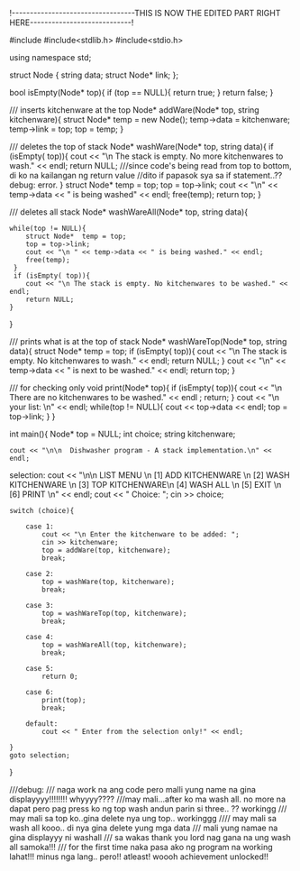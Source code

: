  !----------------------------------THIS IS NOW THE EDITED PART RIGHT HERE----------------------------!

#include <iostream>
#include<stdlib.h>
#include<stdio.h>

using namespace std;

struct Node {
	string data;
	struct Node* link;
};

bool isEmpty(Node* top){
	if (top == NULL){
		return true;
	}
	return false;
}

/// inserts kitchenware at the top
Node* addWare(Node* top, string kitchenware){
	struct Node* temp = new Node();
	temp->data = kitchenware;
	temp->link = top;
	top = temp;
}

/// deletes the top of stack
Node* washWare(Node* top, string data){
	if (isEmpty( top)){
		cout << "\n The stack is empty. No more kitchenwares to wash." << endl;
		return NULL;
		///since code's being read from top to bottom, di ko na kailangan ng return value
		//dito if papasok sya sa if statement..?? debug: error.
	}
	struct Node* temp = top;
	top = top->link;
	cout << "\n" << temp->data << " is being washed" << endl;
	free(temp);
	return top;	
}

/// deletes all stack
Node* washWareAll(Node* top, string data){ 
	
 	while(top != NULL){
 		struct Node*  temp = top;
 		top = top->link;
 		cout << "\n " << temp->data << " is being washed." << endl; 
 		free(temp);	
	 }
	 if (isEmpty( top)){
		cout << "\n The stack is empty. No kitchenwares to be washed." << endl;
		return NULL;
 	} 
}

/// prints what is at the top of stack
Node* washWareTop(Node* top, string data){ 
	struct Node* temp = top;
	if (isEmpty( top)){
		cout << "\n The stack is empty. No kitchenwares to wash." << endl;
		return NULL;
	}
	cout << "\n" << temp->data << " is next to be washed." << endl;
	return top;
}

/// for checking only
void print(Node* top){
	if (isEmpty( top)){
		cout << "\n There are no kitchenwares to be washed." << endl ;
		return;
	}
	cout << "\n your list: \n" << endl;
	while(top != NULL){
		cout << top->data << endl;
		top = top->link;
	}
}

int main(){
	Node* top = NULL;
	int choice;
	string kitchenware;
	
	cout << "\n\n  Dishwasher program - A stack implementation.\n" << endl;
selection:
	cout << "\n\n LIST MENU \n [1] ADD KITCHENWARE \n [2] WASH KITCHENWARE \n [3] TOP KITCHENWARE\n [4] WASH ALL \n [5] EXIT \n [6] PRINT \n" << endl;
	cout << " Choice: ";
	cin >> choice;
	
	switch (choice){
		
		case 1:
			cout << "\n Enter the kitchenware to be added: ";
			cin >> kitchenware;
			top = addWare(top, kitchenware);
			break;
			
		case 2:
			top = washWare(top, kitchenware);
			break;
			
		case 3:
			top = washWareTop(top, kitchenware);
			break;
		
		case 4:
			top = washWareAll(top, kitchenware);
			break;		

		case 5:
			return 0;
			
		case 6:
			print(top);
			break;
			
		default:
			cout << " Enter from the selection only!" << endl;
			
	}
	goto selection;
	
}

///debug:
/// naga work na ang code pero malli yung name na gina displayyyy!!!!!!!! whyyyy????
///may mali...after ko ma wash all. no more na dapat pero pag press ko ng top wash andun parin si three.. ?? workingg
/// may mali sa top ko..gina delete nya ung top.. workinggg
//// may mali sa wash all kooo.. di nya gina delete yung mga data
/// mali yung namae na gina displayyy ni washall
/// sa wakas thank you lord nag gana na ung wash all samoka!!!
/// for the first time naka pasa ako ng program na working lahat!!! minus nga lang.. pero!! atleast! woooh achievement unlocked!!
